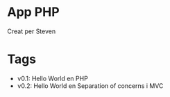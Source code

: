 # App PHP

Creat per Steven

# Tags

* v0.1: Hello World en PHP
* v0.2: Hello World en Separation of concerns i MVC